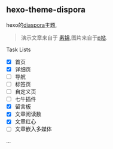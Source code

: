 hexo-theme-dispora
---
hexo的[diaspora](https://github.com/LoeiFy/Diaspora)主题, 

> 演示文章来自于 [素锦](http://isujin.com/),图片来自于[p站](https://www.pixiv.net/).

Task Lists
- [x] 首页
- [x] 详细页
- [ ] 导航
- [ ] 标签页
- [ ] 自定义页
- [ ] 七牛插件
- [x] 留言板
- [x] 文章阅读数
- [x] 文章红心
- [ ] 文章嵌入多媒体

...